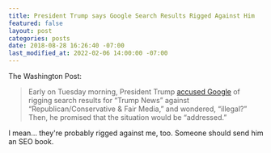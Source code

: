 ```yaml
---
title: President Trump says Google Search Results Rigged Against Him
featured: false
layout: post
categories: posts
date: 2018-08-28 16:26:40 -07:00
last_modified_at: 2022-02-06 14:00:00 -07:00
---
```


The Washington Post:

>  Early on Tuesday morning, President Trump [accused Google](https://www.washingtonpost.com/news/morning-mix/wp/2018/08/28/trump-wakes-up-googles-himself-and-doesnt-like-what-he-sees-illegal/?hpid=hp_rhp-top-table-main_mm-trump-google-745a%3Ahomepage%2Fstory-ans) of rigging search results for “Trump News” against “Republican/Conservative & Fair Media,” and wondered, “illegal?”
> Then, he promised that the situation would be “addressed.”

I mean… they're probably rigged against me, too. Someone should send him an SEO book.


